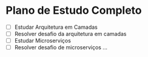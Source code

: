 # Plano de Estudo Completo

- [ ] Estudar Arquitetura em Camadas
- [ ] Resolver desafio da arquitetura em camadas
- [ ] Estudar Microserviços
- [ ] Resolver desafio de microserviços
...
